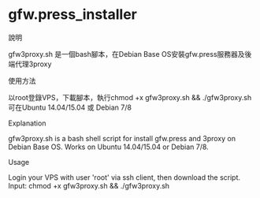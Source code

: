 # gfw.press_installer

說明

gfw3proxy.sh 是一個bash腳本，在Debian Base OS安裝gfw.press服務器及後端代理3proxy

使用方法

以root登錄VPS，下載腳本，執行chmod +x gfw3proxy.sh && ./gfw3proxy.sh
可在Ubuntu 14.04/15.04 或 Debian 7/8

Explanation

gfw3proxy.sh is a bash shell script for install gfw.press and 3proxy on Debian Base OS.
Works on Ubuntu 14.04/15.04 or Debian 7/8.

Usage

Login your VPS with user 'root' via ssh client, then download the script. 
Input: chmod +x gfw3proxy.sh && ./gfw3proxy.sh
